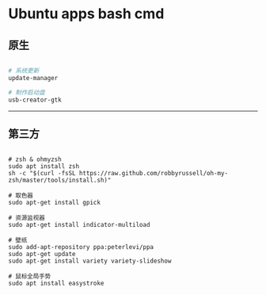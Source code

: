 Ubuntu apps bash cmd 
====================

原生
---
``` bash

# 系统更新
update-manager

# 制作启动盘
usb-creator-gtk

```

---

第三方
-----

``` shell

# zsh & ohmyzsh
sudo apt install zsh
sh -c "$(curl -fsSL https://raw.github.com/robbyrussell/oh-my-zsh/master/tools/install.sh)"

# 取色器
sudo apt-get install gpick

# 资源监视器
sudo apt-get install indicator-multiload

# 壁纸
sudo add-apt-repository ppa:peterlevi/ppa
sudo apt-get update
sudo apt-get install variety variety-slideshow

# 鼠标全局手势
sudo apt install easystroke
```
